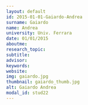 ```yaml
---
layout: default 
id: 2015-01-01-Gaiardo-Andrea
surname: Gaiardo
name: Andrea
university: Univ. Ferrara
date: 01/01/2015
aboutme: 
research_topic: 
subtitle: 
advisor: 
keywords: 
website: 
img: gaiardo.jpg
thumbnail: gaiardo_thumb.jpg
alt: Gaiardo Andrea
modal_id: stud22
---
```

